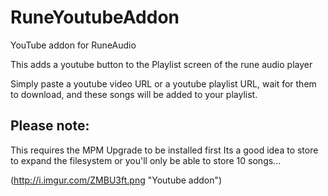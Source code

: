 # RuneYoutubeAddon
YouTube addon for RuneAudio

This adds a youtube button to the Playlist screen of the rune audio player

Simply paste a youtube video URL or a youtube playlist URL, wait for them to download, and these songs will be added to your playlist.


## Please note:
This requires the MPM Upgrade to be installed first
Its a good idea to store to expand the filesystem or you'll only be able to store 10 songs...

(http://i.imgur.com/ZMBU3ft.png "Youtube addon")
